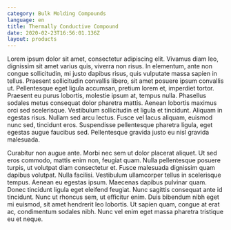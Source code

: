 ```yaml
---
category: Bulk Molding Compounds
language: en
title: Thermally Conductive Compound
date: 2020-02-23T16:56:01.136Z
layout: products
---
```

Lorem ipsum dolor sit amet, consectetur adipiscing elit. Vivamus diam leo, dignissim sit amet varius quis, viverra non risus. In elementum, ante non congue sollicitudin, mi justo dapibus risus, quis vulputate massa sapien in tellus. Praesent sollicitudin convallis libero, sit amet posuere ipsum convallis ut. Pellentesque eget ligula accumsan, pretium lorem et, imperdiet tortor. Praesent eu purus lobortis, molestie ipsum at, tempus nulla. Phasellus sodales metus consequat dolor pharetra mattis. Aenean lobortis maximus orci sed scelerisque. Vestibulum sollicitudin et ligula et tincidunt. Aliquam in egestas risus. Nullam sed arcu lectus. Fusce vel lacus aliquam, euismod nunc sed, tincidunt eros. Suspendisse pellentesque pharetra ligula, eget egestas augue faucibus sed. Pellentesque gravida justo eu nisl gravida malesuada.

Curabitur non augue ante. Morbi nec sem ut dolor placerat aliquet. Ut sed eros commodo, mattis enim non, feugiat quam. Nulla pellentesque posuere turpis, ut volutpat diam consectetur et. Fusce malesuada dignissim quam dapibus volutpat. Nulla facilisi. Vestibulum ullamcorper tellus in scelerisque tempus. Aenean eu egestas ipsum. Maecenas dapibus pulvinar quam. Donec tincidunt ligula eget eleifend feugiat. Nunc sagittis consequat ante id tincidunt. Nunc ut rhoncus sem, ut efficitur enim. Duis bibendum nibh eget mi euismod, sit amet hendrerit leo lobortis. Ut sapien quam, congue at erat ac, condimentum sodales nibh. Nunc vel enim eget massa pharetra tristique eu et neque.

